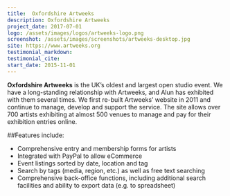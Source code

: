 ```yaml
---
title:  Oxfordshire Artweeks
description: Oxfordshire Artweeks
project_date: 2017-07-01
logo: /assets/images/logos/artweeks-logo.png
screenshot: /assets/images/screenshots/artweeks-desktop.jpg
site: https://www.artweeks.org
testimonial_markdown: 
testimonial_cite: 
start_date: 2015-11-01
---
```


**Oxfordshire Artweeks** is the UK’s oldest and largest open studio event.  We have a long-standing relationship with Artweeks, and Alun has exhibited with them several times. We first re-built Artweeks’ website in 2011 and continue to manage, develop and support the service.  The site allows over 700 artists exhibiting at almost 500 venues to manage and pay for their exhibition entries online.  

##Features include:

* Comprehensive entry and membership forms for artists
* Integrated with PayPal to allow eCommerce
* Event listings sorted by date, location and tag
* Search by tags (media, region, etc.) as well as free text searching
* Comprehensive back-office functions, including additional search facilities and ability to export data (e.g. to spreadsheet)
